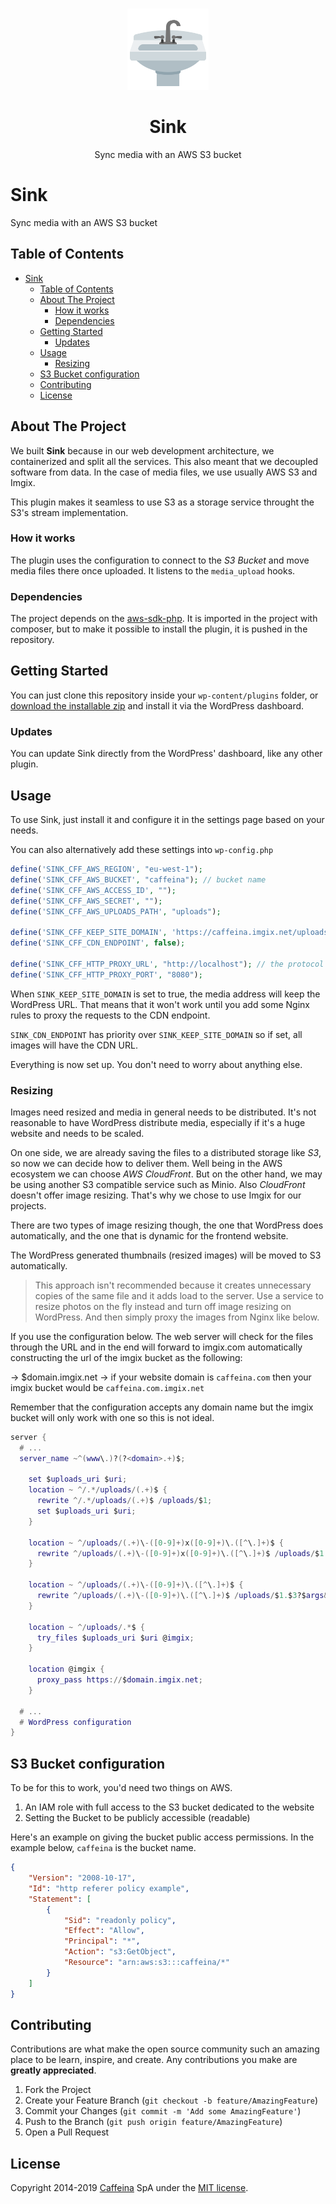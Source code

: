 <!-- PROJECT LOGO -->
<br />
<p align="center">
  <a href="https://github.com/caffeinalab/sink">
    <img src="res/sink.png" alt="Logo" width="130" height="130">
  </a>
  <h1 align="center">Sink</h1>

  <p align="center">
    Sync media with an AWS S3 bucket
  </p>
</p>

<!-- TABLE OF CONTENTS -->
# Sink

Sync media with an AWS S3 bucket

## Table of Contents

- [Sink](#sink)
  - [Table of Contents](#table-of-contents)
  - [About The Project](#about-the-project)
    - [How it works](#how-it-works)
    - [Dependencies](#dependencies)
  - [Getting Started](#getting-started)
    - [Updates](#updates)
  - [Usage](#usage)
    - [Resizing](#resizing)
  - [S3 Bucket configuration](#s3-bucket-configuration)
  - [Contributing](#contributing)
  - [License](#license)

<!-- ABOUT THE PROJECT -->
## About The Project

<!-- ![Product Name Screen Shot][screenshot]-->

We built **Sink** because in our web development architecture, we containerized and split all the services. This also meant that we decoupled software from data.
In the case of media files, we use usually AWS S3 and Imgix.

This plugin makes it seamless to use S3 as a storage service throught the S3's stream implementation.

### How it works

The plugin uses the configuration to connect to the *S3 Bucket* and move media files there once uploaded. It listens to the `media_upload` hooks.

<!-- DEPENDENCIES -->
### Dependencies

The project depends on the [aws-sdk-php](https://github.com/aws/aws-sdk-php). It is imported in the project with composer, but to make it possible to install the plugin, it is pushed in the repository.

<!-- GETTING STARTED -->
## Getting Started

You can just clone this repository inside your `wp-content/plugins` folder, or [download the installable zip](https://github.com/caffeinalab/sink/releases/latest/download/sink.zip) and install it via the WordPress dashboard.

### Updates

You can update Sink directly from the WordPress' dashboard, like any other plugin.

<!-- USAGE EXAMPLES -->
## Usage

To use Sink, just install it and configure it in the settings page based on your needs.

You can also alternatively add these settings into `wp-config.php`

```php
define('SINK_CFF_AWS_REGION', "eu-west-1");
define('SINK_CFF_AWS_BUCKET', "caffeina"); // bucket name
define('SINK_CFF_AWS_ACCESS_ID', "");
define('SINK_CFF_AWS_SECRET', "");
define('SINK_CFF_AWS_UPLOADS_PATH', "uploads");

define('SINK_CFF_KEEP_SITE_DOMAIN', 'https://caffeina.imgix.net/uploads'); // mind that there's no slash
define('SINK_CFF_CDN_ENDPOINT', false);

define('SINK_CFF_HTTP_PROXY_URL', "http://localhost"); // the protocol is included
define('SINK_CFF_HTTP_PROXY_PORT', "8080");
```

When `SINK_KEEP_SITE_DOMAIN` is set to true, the media address will keep the WordPress URL. That means that it won't work until you add some Nginx rules to proxy the requests to the CDN endpoint.

`SINK_CDN_ENDPOINT` has priority over `SINK_KEEP_SITE_DOMAIN` so if set, all images will have the CDN URL.

Everything is now set up. You don't need to worry about anything else.

### Resizing

Images need resized and media in general needs to be distributed. It's not reasonable to have WordPress distribute media, especially if it's a huge website and needs to be scaled.

On one side, we are already saving the files to a distributed storage like *S3*, so now we can decide how to deliver them. Well being in the AWS ecosystem we can choose *AWS CloudFront*. But on the other hand, we may be using another S3 compatible service such as Minio. Also *CloudFront* doesn't offer image resizing. That's why we chose to use Imgix for our projects.

There are two types of image resizing though, the one that WordPress does automatically, and the one that is dynamic for the frontend website.

The WordPress generated thumbnails (resized images) will be moved to S3 automatically.

> This approach isn't recommended because it creates unnecessary copies of the same file and it adds load to the server. Use a service to resize photos on the fly instead and turn off image resizing on WordPress. And then simply proxy the images from Nginx like below.

If you use the configuration below. The web server will check for the files through the URL and in the end will forward to imgix.com automatically constructing the url of the imgix bucket as the following:

-> $domain.imgix.net
-> if your website domain is `caffeina.com` then your imgix bucket would be `caffeina.com.imgix.net`

Remember that the configuration accepts any domain name but the imgix bucket will only work with one so this is not ideal.

```lua
server {
  # ...
  server_name ~^(www\.)?(?<domain>.+)$;

    set $uploads_uri $uri;
    location ~ ^/.*/uploads/(.+)$ {
      rewrite ^/.*/uploads/(.+)$ /uploads/$1;
      set $uploads_uri $uri;
    }

    location ~ ^/uploads/(.+)\-([0-9]+)x([0-9]+)\.([^\.]+)$ {
      rewrite ^/uploads/(.+)\-([0-9]+)x([0-9]+)\.([^\.]+)$ /uploads/$1.$4?$args&w=$2&h=$3;
    }

    location ~ ^/uploads/(.+)\-([0-9]+)\.([^\.]+)$ {
      rewrite ^/uploads/(.+)\-([0-9]+)\.([^\.]+)$ /uploads/$1.$3?$args&w=$2;
    }

    location ~ ^/uploads/.*$ {
      try_files $uploads_uri $uri @imgix;
    }

    location @imgix {
      proxy_pass https://$domain.imgix.net;
    }

  # ...
  # WordPress configuration
}

```

## S3 Bucket configuration

To be for this to work, you'd need two things on AWS.

1. An IAM role with full access to the S3 bucket dedicated to the website
2. Setting the Bucket to be publicly accessible (readable)

Here's an example on giving the bucket public access permissions. In the example below, `caffeina` is the bucket name.

```json
{
    "Version": "2008-10-17",
    "Id": "http referer policy example",
    "Statement": [
        {
            "Sid": "readonly policy",
            "Effect": "Allow",
            "Principal": "*",
            "Action": "s3:GetObject",
            "Resource": "arn:aws:s3:::caffeina/*"
        }
    ]
}
```

<!-- CONTRIBUTING -->
## Contributing

Contributions are what make the open source community such an amazing place to be learn, inspire, and create. Any contributions you make are **greatly appreciated**.

1. Fork the Project
2. Create your Feature Branch (`git checkout -b feature/AmazingFeature`)
3. Commit your Changes (`git commit -m 'Add some AmazingFeature'`)
4. Push to the Branch (`git push origin feature/AmazingFeature`)
5. Open a Pull Request

<!-- LICENSE -->
## License

Copyright 2014-2019 [Caffeina](http://caffeina.com) SpA under the [MIT license](LICENSE.md).

<!-- [screenshot]: res/screenshot.gif "Screenshot"-->
[logo]: res/sink.png
